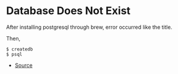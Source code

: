 # Database <user> Does Not Exist

 After installing postgresql through brew, error occurred like the title.

Then,
```
$ createdb
$ psql
```

- [Source](https://stackoverflow.com/questions/17633422/psql-fatal-database-user-does-not-exist)

